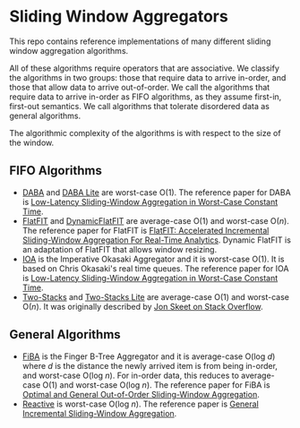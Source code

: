 # Sliding Window Aggregators
This repo contains reference implementations of many different sliding window 
aggregation algorithms.

All of these algorithms require operators that are associative. We classify the
algorithms in two groups: those that require data to arrive in-order, and those
that allow data to arrive out-of-order. We call the algorithms that require
data to arrive in-order as FIFO algorithms, as they assume first-in, first-out
semantics. We call algorithms that tolerate disordered data as general 
algorithms.

The algorithmic complexity of the algorithms is with respect to the size of the
window.

## FIFO Algorithms
- [DABA](cpp/src/DABA.hpp) and [DABA Lite](cpp/src/DABALite.hpp) are worst-case 
  O(1). The reference paper for DABA is [Low-Latency Sliding-Window Aggregation in Worst-Case Constant Time](https://dl.acm.org/doi/abs/10.1145/3093742.3093925).
- [FlatFIT](cpp/src/FlatFIT.hpp) and [DynamicFlatFIT](cpp/src/DynamicFlatFIT.hpp) 
  are average-case O(1) and worst-case O(*n*). The reference paper for FlatFIT is 
  [FlatFIT: Accelerated Incremental Sliding-Window Aggregation For Real-Time Analytics](https://dl.acm.org/doi/abs/10.1145/3085504.3085509).
  Dynamic FlatFIT is an adaptation of FlatFIT that allows window resizing.
- [IOA](cpp/src/OkasakisQueue.hpp) is the Imperative Okasaki Aggregator and it is 
  worst-case O(1). It is based on Chris Okasaki's real time queues. The reference 
  paper for IOA is [Low-Latency Sliding-Window Aggregation in Worst-Case Constant Time](https://dl.acm.org/doi/abs/10.1145/3093742.3093925).
- [Two-Stacks](cpp/src/TwoStacks.hpp) and [Two-Stacks Lite](cpp/src/TwoStacksLite.hpp)
  are average-case O(1) and worst-case O(*n*). It was originally described by 
  [Jon Skeet on Stack Overflow](https://stackoverflow.com/questions/685060/design-a-stack-such-that-getminimum-should-be-o1).

## General Algorithms
- [FiBA](cpp/src/FiBA.hpp) is the Finger B-Tree Aggregator and it is 
  average-case O(log *d*) where *d* is the distance the newly arrived item is from 
  being in-order, and worst-case O(log *n*). For in-order data, this reduces to 
  average-case O(1) and worst-case O(log *n*). The reference paper for FiBA is 
  [Optimal and General Out-of-Order Sliding-Window Aggregation](http://www.vldb.org/pvldb/vol12/p1167-tangwongsan.pdf).
- [Reactive](cpp/src/Reactive.hpp) is worst-case O(log *n*). The reference paper is 
  [General Incremental Sliding-Window Aggregation](http://www.vldb.org/pvldb/vol8/p702-tangwongsan.pdf).
